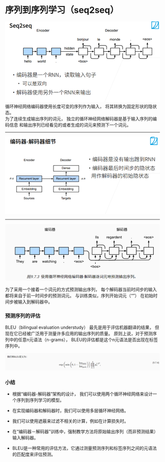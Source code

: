 # 序列到序列学习（seq2seq）
![](.序列到序列学习（seq2seq）_images/313de9c7.png) 
循环神经网络编码器使用长度可变的序列作为输入， 将其转换为固定形状的隐状态。  
 为了连续生成输出序列的词元， 独立的循环神经网络解码器是基于输入序列的编码信息 和输出序列已经看见的或者生成的词元来预测下一个词元。

---

![](.序列到序列学习（seq2seq）_images/82f25ad7.png)

---
![](.序列到序列学习（seq2seq）_images/07fdec68.png)

为了采用一个接着一个词元的方式预测输出序列， 每个解码器当前时间步的输入都将来自于前一时间步的预测词元。 与训练类似，序列开始词元（“<bos>”） 在初始时间步被输入到解码器中。 

### 预测序列的评估

BLEU（bilingual evaluation understudy） 最先是用于评估机器翻译的结果， 但现在它已经被广泛用于测量许多应用的输出序列的质量。 原则上说，对于预测序列中的任意n元语法（n-grams）， BLEU的评估都是这个n元语法是否出现在标签序列中。

![](.序列到序列学习（seq2seq）_images/2eed9024.png)

### 小结
* 根据“编码器-解码器”架构的设计， 我们可以使用两个循环神经网络来设计一个序列到序列学习的模型。

* 在实现编码器和解码器时，我们可以使用多层循环神经网络。

* 我们可以使用遮蔽来过滤不相关的计算，例如在计算损失时。

* 在“编码器－解码器”训练中，强制教学方法将原始输出序列（而非预测结果）输入解码器。

* BLEU是一种常用的评估方法，它通过测量预测序列和标签序列之间的元语法的匹配度来评估预测。